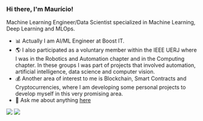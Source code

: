### Hi there, I'm Maurício!

Machine Learning Engineer/Data Scientist specialized in Machine Learning, Deep Learning and MLOps.

- 📊 Actually I am AI/ML Engineer at Boost IT.
- 🌎 I also participated as a voluntary member within the IEEE UERJ where I was in the Robotics and Automation chapter and in the Computing chapter. In these groups I was part of projects that involved automation, artificial intelligence, data science and computer vision.
- 💰 Another area of interest to me is Blockchain, Smart Contracts and Cryptocurrencies, where I am developing some personal projects to develop myself in this very promising area.
- 💬 Ask me about anything [here](https://github.com/mauricioarauujo/mauricioarauujo/issues)

 
<div> 
  
  <a href = "mailto: mauricio.araujo97@gmail.com"><img src="https://img.shields.io/badge/-Gmail-%23333?style=for-the-badge&logo=gmail&logoColor=white" target="_blank"></a>
  <a href="https://www.linkedin.com/in/mauricio-arauujo/" target="_blank" ><img src="https://img.shields.io/badge/-LinkedIn-%230077B5?style=for-the-badge&logo=linkedin&logoColor=white" target="_blank" ></a>
 
</div>
